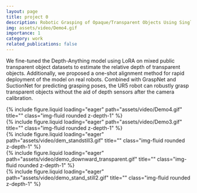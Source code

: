 ```yaml
---
layout: page
title: project 0
description: Robotic Grasping of Opaque/Transparent Objects Using Single-RGB Input and Mono Depth Estimation Model
img: assets/video/Demo4.gif
importance: 1
category: work
related_publications: false
---
```


We fine-tuned the Depth-Anything model using LoRA on mixed public transparent object datasets to estimate the relative depth of transparent objects. Additionally, we proposed a one-shot alignment method for rapid deployment of the model on real robots. Combined with GraspNet and SuctionNet for predicting grasping poses, the UR5 robot can robustly grasp transparent objects without the aid of depth sensors after the camera calibration.


<div class="row">
    <div class="col-sm mt-3 mt-md-0">
        {% include figure.liquid loading="eager" path="assets/video/Demo4.gif" title="" class="img-fluid rounded z-depth-1" %}
    </div>
</div>



<div class="row">
    <div class="col-sm mt-3 mt-md-0">
        {% include figure.liquid loading="eager" path="assets/video/Demo3.gif" title="" class="img-fluid rounded z-depth-1" %}
    </div>
</div>


<div class="row">
    <div class="col-sm mt-3 mt-md-0">
        {% include figure.liquid loading="eager" path="assets/video/dem_standstill3.gif" title="" class="img-fluid rounded z-depth-1" %}
    </div>
</div>


<div class="row">
    <div class="col-sm mt-3 mt-md-0">
        {% include figure.liquid loading="eager" path="assets/video/demo_downward_transparent.gif" title="" class="img-fluid rounded z-depth-1" %}
    </div>
</div>


<div class="row">
    <div class="col-sm mt-3 mt-md-0">
        {% include figure.liquid loading="eager" path="assets/video/demo_stand_still2.gif" title="" class="img-fluid rounded z-depth-1" %}
    </div>
</div>
